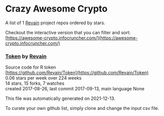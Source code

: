 # Crazy Awesome Crypto
A list of 1 [Revain](https://github.com/Revain) project repos ordered by stars.  

Checkout the interactive version that you can filter and sort: 
[https://awesome-crypto.infocruncher.com/](https://awesome-crypto.infocruncher.com/)  


### [Token](https://github.com/Revain/Token) by [Revain](https://github.com/Revain)  
Source code for R token  
[https://github.com/Revain/Token](https://github.com/Revain/Token)  
0.06 stars per week over 224 weeks  
14 stars, 15 forks, 7 watches  
created 2017-08-26, last commit 2017-09-13, main language None  


This file was automatically generated on 2021-12-13.  

To curate your own github list, simply clone and change the input csv file.  